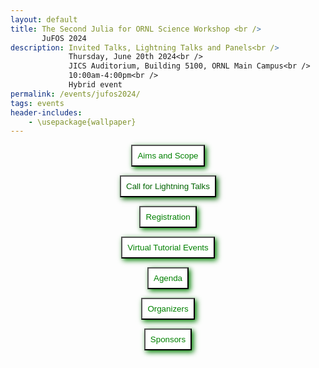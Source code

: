 ```yaml
---
layout: default
title: The Second Julia for ORNL Science Workshop <br />
       JuFOS 2024
description: Invited Talks, Lightning Talks and Panels<br />
             Thursday, June 20th 2024<br />
             JICS Auditorium, Building 5100, ORNL Main Campus<br />
             10:00am-4:00pm<br />
             Hybrid event
permalink: /events/jufos2024/
tags: events
header-includes:
    - \usepackage{wallpaper}
---
```


<div id="container">
<center>
<button style="padding: 8px; background-color: white; color: green; box-shadow: 3px 3px 8px" 
  onclick="window.location.href='#aims-and-scope';">Aims and Scope</button>

<button style="padding: 8px; background-color: white; color: darkgreen; box-shadow: 3px 3px 8px"
  onclick="window.location.href='#call-for-lightning-talks';">Call for Lightning Talks</button>

<button style="padding: 8px; background-color: white; color: green; box-shadow: 3px 3px 8px"
  onclick="window.location.href='#registration';">Registration</button>

<button style="padding: 8px; background-color: white; color: green; box-shadow: 3px 3px 8px"
  onclick="window.location.href='#virtual-tutorial-events';">Virtual Tutorial Events</button>

<button style="padding: 8px; background-color: white; color: green; box-shadow: 3px 3px 8px"
  onclick="window.location.href='#agenda';">Agenda</button>

<button style="padding: 8px; background-color: white; color: green; box-shadow: 3px 3px 8px"
  onclick="window.location.href='#organizers';">Organizers</button>

<button style="padding: 8px; background-color: white; color: green; box-shadow: 3px 3px 8px"
  onclick="window.location.href='#sponsors';">Sponsors</button>

</center>
</div>


<html>
 <head>
    <style>
    {
        box-sizing: border-box;
    }
    /* Set additional styling options for the columns*/
    .column {
    float: left;
    width: 50%;
    }

    .row:after {
    content: "";
    display: table;
    clear: both;
    }
    </style>
 </head>
 <body>
    <div class="row">
        <div class="column">
          <img src="../images/ORNL-twoline-green.svg" width="400" height="200">
        </div>
        <div class="column">
          <img src="../images/julia_logo.svg" width="350" height="200">
          <small> <center><a href="https://julialang.org">https://julialang.org</a> </center></small>
        </div>
    </div>
 </body>
</html>

 
<p align="justify">
<a href="https://julialang.org">Julia</a> is a modern open-source language and unified ecosystem for science. Powered by the widely vendor-adopted <a href="https://llvm.org/">LLVM compiler infrastructure</a>, Julia attempts to close the gaps in high-productivity and high-performance, in which the combination of Python with traditional compiled languages C, C++ and Fortran and their ecosystems, <b>Python+X</b>, can be a costly development and maintenance investment for scientific projects.

Julia offers out-of-the-box abstraction for multidimensional arrays, access to CPU and 
<a href="https://juliagpu.org">GPU</a> computing, a rich mathematical standard library, and a high-level interface for data analysis, visualization and interactive computing (the Julia REPL, Jupyter and Pluto.jl notebooks). In addition, several aspects that traditionally belong to a language ecosystem are core aspects of Julia: packaging, reproducible environments, powerful macros metaprogramming for code instrumentation (profiling, testing, etc.) and interoperability with existing Fortran, C and Python codes. Thus, Julia provides an interesting investment when trying to find a balance between development costs and scientific discovery.
</p>

# Aims and Scope

<p align="justify">
After a successful <a href="https://ornl.github.io/events/jufos2022/">first edition in 2022</a> with 101 registrations, lightning talks and discussion sessions, the Second Julia for ORNL Science Workshop, JuFOS 2024, invites the lab's scientific community to share current challenges and opportunities for their computing needs. We aim to provide a venue to discuss the potential of Julia as a language for science, and its ecosystem, current uses, and community status updates.

Our goal is to provide a venue to exchange research and development ideas about current state-of-the-art development of scientific codes at ORNL and potential collaborations and investments around a relatively new language designed for science. We welcome applications from the wide range of experimental, observational, high-performance computing (HPC) projects at ORNL.
</p>

# Call for Lightning Talks

We invite ORNL participants to present a 3 to 5 minute lightning talk that aligns with the scope of the workshop (option provided in the registration form). Talks are meant to be informative, (e.g. requirements for high-level languages) and not restricted to the topics below.


**Topics:**

- Experiences using Julia in experimental, observational science
- Experiences using Julia in heterogeneous HPC (CPU, GPU, network, I/O, etc.)
- Existing co-design challenges in C, C++, Fortran, Python: packaging, performance, composition, programming models
- Status and roadmap of languages for scientific computing
- Artificial Intelligence, Machine Learning (AI/ML) workflows
- Experiences with high-level/modern languages (Python, R, Julia, Rust) in science
- Ecosystems for Reproducibility and Performance Portability
- Community codes written in Julia
- Julia as a language for teaching computational science concepts
- Interactive data analysis and visualization (Jupyter, Pluto.jl)
- Julia for research software engineering
- High-level languages for rapid prototyping
- Requirements for high-productivity + high-performance

# Registration

<p align="justify">
While this is a hybrid event, we encourage in-person participation for the morning, working lunch, lightning talks and panel sessions to learn more about the language and its community. We invite attendees to share their work regarding with the lab community by submitting a 3-5 minute lightning talk.
Lunch, snacks and coffee will be provided for in-person attendees. Virtual attendees will receive a Zoom link to join the event.
</p>

**Registration Link:** Please register for virtual participation by **June 17th 2024** using this [link](https://forms.gle/5izuP7EWy9pQgL9X7). 

> The registration form includes the option to propose a lightning talk.

- **Registration is required for ~~in-person and~~ (venue at full capacity) virtual meeting option via Zoom**
- **Only virtual registration is open, in-person registration is closed due to the venue's maximum capacity**
- **Registration is completely free, requieres an @ornl.gov email or ORNL PAS access - interns and postdocs are welcome**

# Virtual Tutorial Events

These virtual events are offered the week of the workshop. Separate registration is required, please visit [the events site](https://www.olcf.ornl.gov/2024/05/02/julia-for-hpc-and-intro-to-julia-for-science/).
Registration for the workshop **DOES NOT** include registration for the virtual tutorials.

- **Julia for HPC:** Tuesday, June 18th 2024, 1:00pm-4:00pm
- **Intro to Julia for Science:** Friday, June 21st 2024, 1:00pm-4:00pm
  
# Agenda

Thursday, June 20th 2024 at the JICS Auditorium, Building 5100

| Time              | Session                                                                                     | Presenter                        |
| ----------------- | ------------------------------------------------------------------------------------------- | -------------------------------- |
| **Morning**       |                                                                                             |                                  |
| 10:00am-10:30am   | Welcome, updates, brief intro to Julia                                                      | William Godoy                    |
| 10:30am-11:00am   | LLMs and easy performance portability with JACC.jl in Julia                                 | Pedro Valero-Lara                |
| 11:00am-11:45am   | Invited Talk: *"Sunny.jl: lessons learned from a DOE scientific application"*               | Kipton Barros, LANL              |
| 11:45am-12:10pm   | Break                                                                                       |                                  |
| **Working Lunch** |                                                                                             |                                  |
| 12:10pm-12:50pm   | Invited Talk: *"Heterogeneous computing with the Julia language: from A64FX to the IPU"*    | Mosè Giordano, UCL/ARC, UK       |
| 12:50pm-1:00pm    | Break                                                                                       |                                  |
| **Afternoon**     |                                                                                             |                                  |
| 1:00pm-2:00pm     | Lightning Talks/Panel Session 1: Methods and Infrastructure                                 | Session Chair: Het Mankad        |
|                   | *JuliaIRIS: Julia with IRIS Heterogeneous Runtime System*                                   | Narasinga Rao Miniskar           |
|                   | *Performance Portability with Julia: My Internship Experience*                              | Claire Winogrodzki               |
|                   | *Julia Implementation of a Fast Heuristic Solver for Binary Optimization*                   | Ryan Bennink                     |
|                   | *Evaluation of the convolution operator in a Julia machine learning library*                | Zheming Jin                      |
|                   | *Novel iterative methods for multiphysics problems*                                         | Nicolás Barnafi                  |
|                   | *Pkg - Julia’s Integrated User-Friendly Package Manager*                                    | Kelly Tang                       |
|                   | *The Experimental Computing Laboratory  (ExCL)*                                             | Steven Moulton                   |
|                   | Panel Discussion                                                                            |                                  |
| 2:00pm-2:15pm     | Break                                                                                       |                                  |
| 2:15pm-3:45pm     | Lightning Talks/Panel Session 2: Applications                                               | Session Chair: Het Mankad        |
|                   | *Expanding Mathematical Sets into Programming: An Introduction to Julia's SetBuilders*      | Youngsung Kim                    |
|                   | *Integrating high-throughput ODEs and Molecular Language Models in Julia and Pytorch*       | Zachary Fox                      |
|                   | *Node-level regression task to predict vaccine hesitancy from graph learning*               | Sifat Afroj Moon                 |
|                   | *Remotely-sensed change detection with Julia*                                               | David Hughes                     |
|                   | *AutoCSM - Automating Supercomputer Cooling System Model Generation*                        | Scott Greenwood                  |
|                   | *Must.jl Multiple Scattering Theory for First Principles Calculations of Materials*         | Markus Eisenbach                 |
|                   | *Julia for HPC- Porting to AMD GPU devices for Climate Applications*                        | Antigoni Georgiadou              |
|                   | *Integrating Julia and OLCF HPC infrastructure to enhance SNS data processing capabilities* | Steven E. Hahn                   |
|                   | Panel Discussion                                                                            |                                  |
| 3:45pm-4:00pm     | Closing remarks, adjourn                                                                    | Pedro Valero-Lara, William Godoy |



# Organizers


- [William F Godoy](https://www.ornl.gov/staff-profile/william-f-godoy)
- [Pedro Valero-Lara](https://www.ornl.gov/staff-profile/pedro-valero-lara)
- [Het Mankad](https://www.ornl.gov/staff-profile/het-y-mankad)
- [Steven E. Hahn](https://www.ornl.gov/staff-profile/steven-e-hahn)
- [Keita Teranishi](https://www.ornl.gov/staff-profile/keita-teranishi)
- [Jeffrey S Vetter](https://www.ornl.gov/staff-profile/jeffrey-s-vetter)
- [Rafael Ferreira da Silva](https://www.ornl.gov/staff-profile/rafael-ferreira-da-silva)
- Corinna Thomas

# Sponsors

- The Computer Science and Mathematics Division/[Advanced Computing Systems Research Section](https://www.ornl.gov/section/advanced-computing-systems-research)

- The [ASCR Bluestone Project](https://csmd.ornl.gov/Bluestone)

- The [ASCR S4PST CASS Project](https://ornl.github.io/events/s4pst2023/)

- The [ASCR PESO CASS Project](https://pesoproject.org/)
  
- The [Oak Ridge Leadership Computing Facility](https://www.olcf.ornl.gov/)
